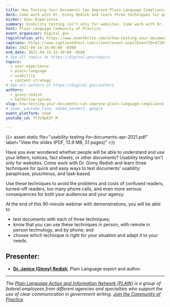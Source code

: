 ```yaml
---
title: How Testing Your Documents Can Improve Plain Language Compliance
deck: Come work with Dr. Ginny Redish and learn three techniques for quick, easy ways to test documents' usability.
kicker: User Experience
summary: Usability testing isn’t only for websites. Come work with Dr. Ginny Redish and try out three techniques for quick and easy ways to test the usability of your documents.
host: Plain Language Community of Practice
event_organizer: Digital.gov
registration_url: https://www.eventbrite.com/e/how-testing-your-documents-can-improve-plain-language-compliance-tickets-144696072849
captions: https://www.captionedtext.com/client/event.aspx?EventID=4726971&CustomerID=321
date: 2021-04-14 14:00:00 -0500
end_date: 2021-04-14 15:30:00 -0500
# See all topics at https://digital.gov/topics
topics:
  - user-experience
  - plain-language
  - usability
  - content-strategy
# See all authors at https://digital.gov/authors
authors:
  - ginny-redish
  - katherine-spivey
slug: how-testing-your-documents-can-improve-plain-language-compliance
# zoom, youtube_live, adobe_connect, google
event_platform: zoom
youtube_id: fYJUdp83f_M

---
```


{{< asset-static file="usability-testing-for-documents-apr-2021.pdf" label="View the slides (PDF, 13.9 MB, 51 pages)" >}}

Have you ever wondered whether people will be able to understand and use your letters, notices, fact sheets, or other documents? Usability testing isn't only for websites. Come work with Dr. Ginny Redish and learn three techniques for quick and easy ways to test documents' usability: paraphrase, plus/minus, and task-based.

Use these techniques to avoid the problems and costs of confused readers, turned-off readers, too many phone calls, and even more serious consequences for both your audiences and your agency.

At the end of this 90-minute webinar with demonstrations, you will be able to

* test documents with each of three techniques;
* know that you can use these techniques in person, with remote in person technology, and by phone; and
* choose which technique is right for your situation and adapt it to your needs.

## Presenter:

* **[Dr. Janice (Ginny) Redish](https://digital.gov/authors/ginny-redish/)**, Plain Language expert and author.

- - -

*The [Plain Language Action and Information Network (PLAIN)](https://www.plainlanguage.gov/) is a group of federal employees from different agencies and specialties who support the use of clear communication in government writing. [Join the Community of Practice](https://digital.gov/communities/plain-language/).*
